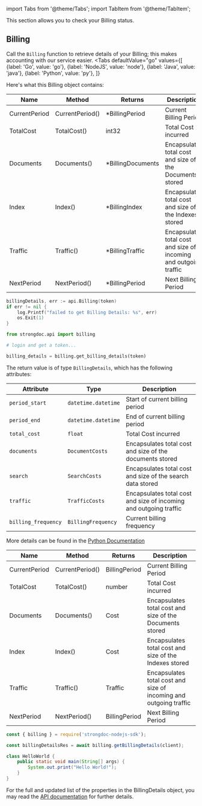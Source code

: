 import Tabs from '@theme/Tabs';
import TabItem from '@theme/TabItem';

This section allows you to check your Billing status. 

## Billing

Call the `Billing` function to retrieve details of your Billing; this makes accounting with our service easier.
<Tabs
  defaultValue="go"
  values={[
      {label: 'Go', value: 'go'},
      {label: 'NodeJS', value: 'node'},
      {label: 'Java', value: 'java'},
      {label: 'Python', value: 'py'},
    ]}  
>
<TabItem value="go">

Here's what this Billing object contains:

| Name          | Method          | Returns           | Description                                                       |
|---------------|-----------------|-------------------|-------------------------------------------------------------------|
| CurrentPeriod | CurrentPeriod() | *BillingPeriod    | Current Billing Period                                            |
| TotalCost     | TotalCost()     | int32             | Total Cost incurred                                               |
| Documents     | Documents()     | *BillingDocuments | Encapsulates total cost and size of the Documents stored          |
| Index         | Index()         | *BillingIndex     | Encapsulates total cost and size of the Indexes stored            |
| Traffic       | Traffic()       | *BillingTraffic   | Encapsulates total cost and size of incoming and outgoing traffic |
| NextPeriod    | NextPeriod()    | *BillingPeriod    | Next Billing Period                                               |

```go
billingDetails, err := api.Billing(token)
if err != nil {
    log.Printf("failed to get Billing Details: %s", err)
    os.Exit(1)
}
```
</TabItem>
<TabItem value="py">

```py
from strongdoc.api import billing

# login and get a token...

billing_details = billing.get_billing_details(token)
```

The return value is of type `BillingDetails`, which has the following attributes:

| Attribute           | Type                | Description                                                       |
|---------------------|---------------------|-------------------------------------------------------------------|
| `period_start`      | `datetime.datetime` | Start of current billing period                                   |
| `period_end`        | `datetime.datetime` | End of current billing period                                     |
| `total_cost`        | `float`             | Total Cost incurred                                               |
| `documents`         | `DocumentCosts`     | Encapsulates total cost and size of the documents stored          |
| `search`            | `SearchCosts`       | Encapsulates total cost and size of the search data stored        |
| `traffic`           | `TrafficCosts`      | Encapsulates total cost and size of incoming and outgoing traffic |
| `billing_frequency` | `BillingFrequency`  | Current billing frequency                                         |

More details can be found in the [Python Documentation](https://strongdoc-python-sdk.readthedocs.io/en/latest/strongdoc.api.html#module-strongdoc.api.billing)
</TabItem>
<TabItem value="node">

| Name          | Method          | Returns           | Description                                                       |
|---------------|-----------------|-------------------|-------------------------------------------------------------------|
| CurrentPeriod | CurrentPeriod() | BillingPeriod     | Current Billing Period                                            |
| TotalCost     | TotalCost()     | number            | Total Cost incurred                                               |
| Documents     | Documents()     | Cost              | Encapsulates total cost and size of the Documents stored          |
| Index         | Index()         | Cost              | Encapsulates total cost and size of the Indexes stored            |
| Traffic       | Traffic()       | Traffic           | Encapsulates total cost and size of incoming and outgoing traffic |
| NextPeriod    | NextPeriod()    | BillingPeriod     | Next Billing Period                                               |

```javascript
const { billing } = require('strongdoc-nodejs-sdk');

const billingDetailsRes = await billing.getBillingDetails(client);
```

</TabItem>
<TabItem value="java">

```java
class HelloWorld {
    public static void main(String[] args) {
        System.out.print("Hello World!");
    }
}
```
</TabItem>
</Tabs>

For the full and updated list of the properties in the BillingDetails object,
you may read the [API documentation](https://apidocs.strongsalt.com) for further details. 
